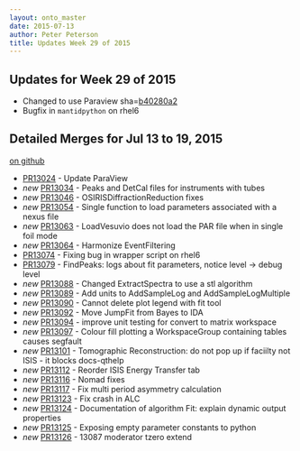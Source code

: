 ```yaml
---
layout: onto_master
date: 2015-07-13
author: Peter Peterson
title: Updates Week 29 of 2015
---
```

Updates for Week 29 of 2015
---------------------------
* Changed to use Paraview sha=[b40280a2](https://github.com/Kitware/ParaView/tree/b40280a2f274aa27aac707abf9097317f731dcc1)
* Bugfix in `mantidpython` on rhel6

Detailed Merges for Jul 13 to 19, 2015
--------------------------------------
[on github](https://github.com/mantidproject/mantid/pulls?q=is%3Apr+merged%3A2015-07-14..2015-07-19)

* [PR13024](https://github.com/mantidproject/mantid/pull/13024) - Update ParaView
* *new* [PR13034](https://github.com/mantidproject/mantid/pull/13034) - Peaks and DetCal files for instruments with tubes
* *new* [PR13046](https://github.com/mantidproject/mantid/pull/13046) - OSIRISDiffractionReduction fixes
* *new* [PR13054](https://github.com/mantidproject/mantid/pull/13054) - Single function to load parameters associated with a nexus file
* *new* [PR13063](https://github.com/mantidproject/mantid/pull/13063) - LoadVesuvio does not load the PAR file when in single foil mode
* *new* [PR13064](https://github.com/mantidproject/mantid/pull/13064) - Harmonize EventFiltering
* [PR13074](https://github.com/mantidproject/mantid/pull/13074) - Fixing bug in wrapper script on rhel6
* [PR13079](https://github.com/mantidproject/mantid/pull/13079) - FindPeaks: logs about fit parameters, notice level  -> debug level
* *new* [PR13088](https://github.com/mantidproject/mantid/pull/13088) - Changed ExtractSpectra to use a stl algorithm
* *new* [PR13089](https://github.com/mantidproject/mantid/pull/13089) - Add units to AddSampleLog and AddSampleLogMultiple
* *new* [PR13090](https://github.com/mantidproject/mantid/pull/13090) - Cannot delete plot legend with fit tool
* *new* [PR13092](https://github.com/mantidproject/mantid/pull/13092) - Move JumpFit from Bayes to IDA
* *new* [PR13094](https://github.com/mantidproject/mantid/pull/13094) - improve unit testing for convert to matrix workspace
* *new* [PR13097](https://github.com/mantidproject/mantid/pull/13097) - Colour fill plotting a WorkspaceGroup containing tables causes segfault
* *new* [PR13101](https://github.com/mantidproject/mantid/pull/13101) - Tomographic Reconstruction: do not pop up if faciilty not ISIS - it blocks docs-qthelp
* *new* [PR13112](https://github.com/mantidproject/mantid/pull/13112) - Reorder ISIS Energy Transfer tab
* *new* [PR13116](https://github.com/mantidproject/mantid/pull/13116) - Nomad fixes
* *new* [PR13117](https://github.com/mantidproject/mantid/pull/13117) - Fix multi period asymmetry calculation
* *new* [PR13123](https://github.com/mantidproject/mantid/pull/13123) - Fix crash in ALC
* *new* [PR13124](https://github.com/mantidproject/mantid/pull/13124) - Documentation of algorithm Fit: explain dynamic output properties
* *new* [PR13125](https://github.com/mantidproject/mantid/pull/13125) - Exposing empty parameter constants to python
* *new* [PR13126](https://github.com/mantidproject/mantid/pull/13126) - 13087 moderator tzero extend
